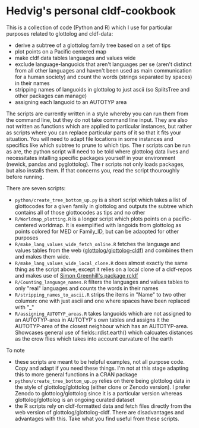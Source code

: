 # Hedvig's personal cldf-cookbook

This is a collection of code (Python and R) which I use for particular purposes related to glottolog and cldf-data:

* derive a subtree of a glottolog family tree based on a set of tips
* plot points on a Pacific centered map
* make cldf data tables languages and values wide
* exclude language-languoids that aren't languages per se (aren't distinct from all other languages and haven't been used as main communication for a human society) and count the words (strings separated by spaces) in their names
* stripping names of languoids in glottolog to just ascii (so SplitsTree and other packages can manage)
* assigning each languoid to an AUTOTYP area

The scripts are currently written in a style whereby you can run them from the command line, but they do not take command line input. They are also not written as functions which are applied to particular instances, but rather as scripts where you can replace particular parts of it so that it fits your situation. You will need to adapt file locations in some instances and specifics like which subtree to prune to which tips. The r scripts can be run as are, the python script will need to be told where glottolog data lives and necessitates intalling specific packages yourself in your environment (newick, pandas and pyglottolog). The r scripts not only loads packages, but also installs them. If that concerns you, read the script thouroughly before running.

There are seven scripts:

* `python/create_tree_bottom_up.py` is a short script which takes a list of glottocodes for a given family in glottolog and outputs the subtree which contains all of those glottocodes as tips and no other 
* `R/Worldmap_plotting.R` is a longer script which plots points on a pacific-centered worldmap. It is exemplified with langoids from glottolog as points colored for MED or Family_ID, but can be adaopted for other purposes 
* `R/make_lang_values_wide_fetch_online.R` fetches the language and values tables from the web ([glottolog/glottolog-cldf](https://github.com/glottolog/glottolog-cldf)) and combines them and makes them wide.
* `R/make_lang_values_wide_local_clone.R` does almost exactly the same thing as the script above, except it relies on a local clone of a cldf-repos and makes use of [Simon Greenhill's package rcldf](https://github.com/SimonGreenhill/rcldf)
* `R/Counting_language_names.R` filters the languages and values tables to only "real" languages and counts the words in their names
* `R/stripping_names_to_ascii.R` strips the items in "Name" to two other columsn: one with just ascii and one where spaces have been replaced with "_"
* `R/assigning_AUTOTYP_areas.R` takes languoids which are not assigned to an AUTOTYP-area in AUTOTYP's own tables and assigns it the AUTOTYP-area of the closest neighbour which has an AUTOTYP-area. Showcases general use of fields::rdist.earth() which calcuates distances as the crow flies which takes into account curvature of the earth

To note
* these scripts are meant to be helpful examples, not all purpose code. Copy and adapt if you need these things. I'm not at this stage adapting this to more general functions in a CRAN package
* `python/create_tree_bottom_up.py` relies on there being glottolog data in the style of glottolog/glottolog (either clone or Zenodo version). I prefer Zenodo to glottolog/glottolog since it is a particular version whereas glottolog/glottolog is an ongoing curated dataset
* the R scripts rely on cldf-formatted data and fetch files directly from the web version of glottolog/glottolog-cldf. There are disadvantages and advantages with this. Take what you find useful from these scripts.
